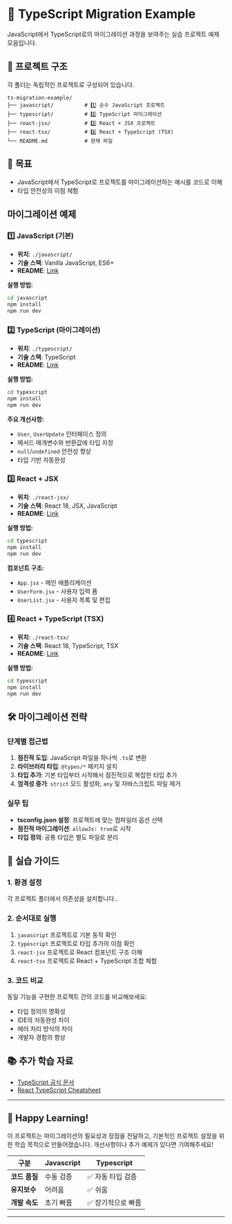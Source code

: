 # 🚀 TypeScript Migration Example

JavaScript에서 TypeScript로의 마이그레이션 과정을 보여주는 실습 프로젝트 예제 모음입니다.

## 📁 프로젝트 구조

각 폴더는 독립적인 프로젝트로 구성되어 있습니다.

```
ts-migration-example/
├── javascript/          # 1️⃣ 순수 JavaScript 프로젝트
├── typescript/          # 2️⃣ TypeScript 마이그레이션
├── react-jsx/           # 3️⃣ React + JSX 프로젝트
├── react-tsx/           # 4️⃣ React + TypeScript (TSX)
└── README.md            # 현재 파일
```

## 🎯 목표

- JavaScript에서 TypeScript로 프로젝트를 마이그레이션하는 예시를 코드로 이해
- 타입 안전성의 이점 체험

## 마이그레이션 예제

### 1️⃣ JavaScript (기본)
- **위치**: `./javascript/`
- **기술 스택**: Vanilla JavaScript, ES6+
- **README**: [Link](https://github.com/dusunax/ts-migration-example/tree/main/javascript)

**실행 방법:**
```bash
cd javascript
npm install
npm run dev
```

### 2️⃣ TypeScript (마이그레이션)
- **위치**: `./typescript/`
- **기술 스택**: TypeScript
- **README**: [Link](https://github.com/dusunax/ts-migration-example/tree/main/typescript)

**실행 방법:**
```bash
cd typescript
npm install
npm run dev
```

**주요 개선사항:**
- `User`, `UserUpdate` 인터페이스 정의
- 메서드 매개변수와 반환값에 타입 지정
- `null`/`undefined` 안전성 향상
- 타입 기반 자동완성

### 3️⃣ React + JSX
- **위치**: `./react-jsx/`
- **기술 스택**: React 18, JSX, JavaScript
- **README**: [Link](https://github.com/dusunax/ts-migration-example/tree/main/react-jsx)

**실행 방법:**
```bash
cd typescript
npm install
npm run dev
```

**컴포넌트 구조:**
- `App.jsx` - 메인 애플리케이션
- `UserForm.jsx` - 사용자 입력 폼
- `UserList.jsx` - 사용자 목록 및 편집

### 4️⃣ React + TypeScript (TSX)
- **위치**: `./react-tsx/`
- **기술 스택**: React 18, TypeScript, TSX
- **README**: [Link](https://github.com/dusunax/ts-migration-example/tree/main/react-tsx)

**실행 방법:**
```bash
cd typescript
npm install
npm run dev
```

## 🛠️ 마이그레이션 전략

### 단계별 접근법

1. **점진적 도입**: JavaScript 파일을 하나씩 `.ts`로 변환
2. **라이브러리 타입**: `@types/*` 패키지 설치
3. **타입 추가**: 기본 타입부터 시작해서 점진적으로 복잡한 타입 추가
4. **엄격성 증가**: `strict` 모드 활성화, `any` 및 자바스크립트 파일 제거

### 실무 팁

- **tsconfig.json 설정**: 프로젝트에 맞는 컴파일러 옵션 선택
- **점진적 마이그레이션**: `allowJs: true`로 시작
- **타입 정의**: 공통 타입은 별도 파일로 분리

## 🚀 실습 가이드

### 1. 환경 설정
각 프로젝트 폴더에서 의존성을 설치합니다..

### 2. 순서대로 실행
1. `javascript` 프로젝트로 기본 동작 확인
2. `typescript` 프로젝트로 타입 추가의 이점 확인
3. `react-jsx` 프로젝트로 React 컴포넌트 구조 이해
4. `react-tsx` 프로젝트로 React + TypeScript 조합 체험

### 3. 코드 비교
동일 기능을 구현한 프로젝트 간의 코드를 비교해보세요:
- 타입 정의의 명확성
- IDE의 자동완성 차이
- 에러 처리 방식의 차이
- 개발자 경험의 향상

## 📚 추가 학습 자료

- [TypeScript 공식 문서](https://www.typescriptlang.org/)
- [React TypeScript Cheatsheet](https://react-typescript-cheatsheet.netlify.app/)

---

## 🎉 Happy Learning! 
이 프로젝트는 마이그레이션의 필요성과 장점을 전달하고, 기본적인 프로젝트 설정을 위한 학습 목적으로 만들어졌습니다. 개선사항이나 추가 예제가 있다면  기여해주세요!

| 구분 | Javascript | Typescript |
| --- | ---------- | ---------- |
| **코드 품질** | 수동 검증 | ✅ 자동 타입 검증 |
| **유지보수** | 어려움 | ✅ 쉬움 |
| **개발 속도** | 초기 빠름 | ✅ 장기적으로 빠름 |
---
